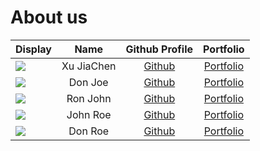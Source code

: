 # About us

Display |    Name    |                        Github Profile                         | Portfolio 
--------|:----------:|:-------------------------------------------------------------:|:---------:
![](https://via.placeholder.com/100.png?text=Photo) | Xu JiaChen |          [Github](https://github.com/aaronxujiachen)          | [Portfolio](docs/team/xujiachen.md)
![](https://via.placeholder.com/100.png?text=Photo) |  Don Joe   |                 [Github](https://github.com/)                 | [Portfolio](docs/team/johndoe.md)
![](https://via.placeholder.com/100.png?text=Photo) |  Ron John  |                 [Github](https://github.com/)                 | [Portfolio](docs/team/johndoe.md)
![](https://via.placeholder.com/100.png?text=Photo) |  John Roe  |                 [Github](https://github.com/)                 | [Portfolio](docs/team/johndoe.md)
![](https://via.placeholder.com/100.png?text=Photo) |  Don Roe   |                 [Github](https://github.com/)                 | [Portfolio](docs/team/johndoe.md)
